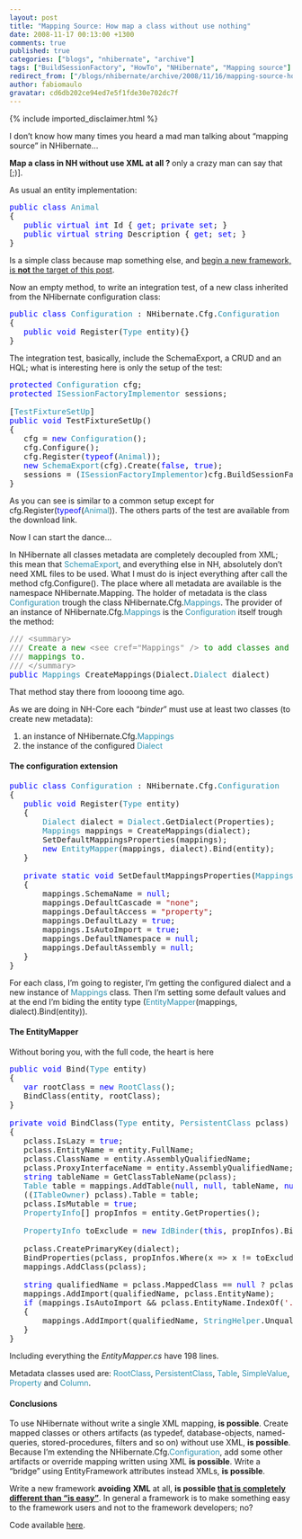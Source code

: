 ```yaml
---
layout: post
title: "Mapping Source: How map a class without use nothing"
date: 2008-11-17 00:13:00 +1300
comments: true
published: true
categories: ["blogs", "nhibernate", "archive"]
tags: ["BuildSessionFactory", "HowTo", "NHibernate", "Mapping source"]
redirect_from: ["/blogs/nhibernate/archive/2008/11/16/mapping-source-how-map-a-class-without-use-nothing.aspx"]
author: fabiomaulo
gravatar: cd6db202ce94ed7e5f1fde30e702dc7f
---
```

{% include imported_disclaimer.html %}
<p>I don&rsquo;t know how many times you heard a mad man talking about &ldquo;mapping source&rdquo; in NHibernate&hellip;</p>
<p><strong>Map a class in NH without use XML at all ? </strong>only a crazy man can say that [;)].</p>
<p>As usual an entity implementation:</p>
<pre class="code"><span style="color: blue">public class </span><span style="color: #2b91af">Animal<br /></span>{<br />   <span style="color: blue">public virtual int </span>Id { <span style="color: blue">get</span>; <span style="color: blue">private set</span>; }<br />   <span style="color: blue">public virtual string </span>Description { <span style="color: blue">get</span>; <span style="color: blue">set</span>; }<br />}</pre>
<p>Is a simple class because map something else, and <span style="text-decoration: underline;">begin a new framework, is <strong>not</strong> the target of this post</span>.</p>
<p>Now an empty method, to write an integration test, of a new class inherited from the NHibernate configuration class:</p>
<pre class="code"><span style="color: blue">public class </span><span style="color: #2b91af">Configuration </span>: NHibernate.Cfg.<span style="color: #2b91af">Configuration<br /></span>{<br />   <span style="color: blue">public void </span>Register(<span style="color: #2b91af">Type </span>entity){}<br />}</pre>
<p>The integration test, basically, include the SchemaExport, a CRUD and an HQL; what is interesting here is only the setup of the test:</p>
<pre class="code"><span style="color: blue">protected </span><span style="color: #2b91af">Configuration </span>cfg;<br /><span style="color: blue">protected </span><span style="color: #2b91af">ISessionFactoryImplementor </span>sessions;<br /><br />[<span style="color: #2b91af">TestFixtureSetUp</span>]<br /><span style="color: blue">public void </span>TestFixtureSetUp()<br />{<br />   cfg = <span style="color: blue">new </span><span style="color: #2b91af">Configuration</span>();<br />   cfg.Configure();<br />   cfg.Register(<span style="color: blue">typeof</span>(<span style="color: #2b91af">Animal</span>));<br />   <span style="color: blue">new </span><span style="color: #2b91af">SchemaExport</span>(cfg).Create(<span style="color: blue">false</span>, <span style="color: blue">true</span>);<br />   sessions = (<span style="color: #2b91af">ISessionFactoryImplementor</span>)cfg.BuildSessionFactory();<br />}</pre>
<p>
<a href="http://11011.net/software/vspaste"></a></p>
<p>As you can see is similar to a common setup except for cfg.Register(<span style="color: blue">typeof</span>(<span style="color: #2b91af">Animal</span>)). The others parts of the test are available from the download link.</p>
<p>Now I can start the dance&hellip;</p>
<p>In NHibernate all classes metadata are completely decoupled from XML; this mean that <span style="color: #2b91af">SchemaExport</span>, and everything else in NH, absolutely don&rsquo;t need XML files to be used. What I must do is inject everything after call the method cfg.Configure(). The place where all metadata are available is the namespace NHibernate.Mapping. The holder of metadata is the class <span style="color: #2b91af">Configuration</span> trough the class NHibernate.Cfg.<span style="color: #2b91af">Mappings</span>. The provider of an instance of NHibernate.Cfg.<span style="color: #2b91af">Mappings</span> is the <span style="color: #2b91af">Configuration</span> itself trough the method:</p>
<pre class="code"><span style="color: gray">/// &lt;summary&gt;<br />/// </span><span style="color: green">Create a new </span><span style="color: gray">&lt;see cref="Mappings" /&gt; </span><span style="color: green">to add classes and collection<br /></span><span style="color: gray">/// </span><span style="color: green">mappings to.<br /></span><span style="color: gray">/// &lt;/summary&gt;<br /></span><span style="color: blue">public </span><span style="color: #2b91af">Mappings </span>CreateMappings(Dialect.<span style="color: #2b91af">Dialect </span>dialect)</pre>
<p>
<a href="http://11011.net/software/vspaste"></a></p>
<p>That method stay there from loooong time ago.</p>
<p>As we are doing in NH-Core each &ldquo;<em>binder</em>&rdquo; must use at least two classes (to create new metadata):</p>
<ol>
<li>an instance of NHibernate.Cfg.<span style="color: #2b91af">Mappings</span> </li>
<li>the instance of the configured <span style="color: #2b91af">Dialect</span> </li>
</ol>
<h4>The configuration extension</h4>
<pre class="code"><span style="color: blue">public class </span><span style="color: #2b91af">Configuration </span>: NHibernate.Cfg.<span style="color: #2b91af">Configuration<br /></span>{<br />   <span style="color: blue">public void </span>Register(<span style="color: #2b91af">Type </span>entity)<br />   {<br />       <span style="color: #2b91af">Dialect </span>dialect = <span style="color: #2b91af">Dialect</span>.GetDialect(Properties);<br />       <span style="color: #2b91af">Mappings </span>mappings = CreateMappings(dialect);<br />       SetDefaultMappingsProperties(mappings);<br />       <span style="color: blue">new </span><span style="color: #2b91af">EntityMapper</span>(mappings, dialect).Bind(entity);<br />   }<br /><br />   <span style="color: blue">private static void </span>SetDefaultMappingsProperties(<span style="color: #2b91af">Mappings </span>mappings)<br />   {<br />       mappings.SchemaName = <span style="color: blue">null</span>;<br />       mappings.DefaultCascade = <span style="color: #a31515">"none"</span>;<br />       mappings.DefaultAccess = <span style="color: #a31515">"property"</span>;<br />       mappings.DefaultLazy = <span style="color: blue">true</span>;<br />       mappings.IsAutoImport = <span style="color: blue">true</span>;<br />       mappings.DefaultNamespace = <span style="color: blue">null</span>;<br />       mappings.DefaultAssembly = <span style="color: blue">null</span>;<br />   }<br />}</pre>
<p>For each class, I&rsquo;m going to register, I&rsquo;m getting the configured dialect and a new instance of <span style="color: #2b91af">Mappings</span> class. Then I&rsquo;m setting some default values and at the end I&rsquo;m biding the entity type (<span style="color: #2b91af">EntityMapper</span>(mappings, dialect).Bind(entity)).</p>
<h4>The EntityMapper</h4>
<p>Without boring you, with the full code, the heart is here</p>
<pre class="code"><span style="color: blue">public void </span>Bind(<span style="color: #2b91af">Type </span>entity)<br />{<br />   <span style="color: blue">var </span>rootClass = <span style="color: blue">new </span><span style="color: #2b91af">RootClass</span>();<br />   BindClass(entity, rootClass);<br />}<br /><br /><span style="color: blue">private void </span>BindClass(<span style="color: #2b91af">Type </span>entity, <span style="color: #2b91af">PersistentClass </span>pclass)<br />{<br />   pclass.IsLazy = <span style="color: blue">true</span>;<br />   pclass.EntityName = entity.FullName;<br />   pclass.ClassName = entity.AssemblyQualifiedName;<br />   pclass.ProxyInterfaceName = entity.AssemblyQualifiedName;<br />   <span style="color: blue">string </span>tableName = GetClassTableName(pclass);<br />   <span style="color: #2b91af">Table </span>table = mappings.AddTable(<span style="color: blue">null</span>, <span style="color: blue">null</span>, tableName, <span style="color: blue">null</span>, pclass.IsAbstract.GetValueOrDefault());<br />   ((<span style="color: #2b91af">ITableOwner</span>) pclass).Table = table;<br />   pclass.IsMutable = <span style="color: blue">true</span>;<br />   <span style="color: #2b91af">PropertyInfo</span>[] propInfos = entity.GetProperties();<br /><br />   <span style="color: #2b91af">PropertyInfo </span>toExclude = <span style="color: blue">new </span><span style="color: #2b91af">IdBinder</span>(<span style="color: blue">this</span>, propInfos).Bind(pclass, table);<br /><br />   pclass.CreatePrimaryKey(dialect);<br />   BindProperties(pclass, propInfos.Where(x =&gt; x != toExclude));<br />   mappings.AddClass(pclass);<br /><br />   <span style="color: blue">string </span>qualifiedName = pclass.MappedClass == <span style="color: blue">null </span>? pclass.EntityName : pclass.MappedClass.AssemblyQualifiedName;<br />   mappings.AddImport(qualifiedName, pclass.EntityName);<br />   <span style="color: blue">if </span>(mappings.IsAutoImport &amp;&amp; pclass.EntityName.IndexOf(<span style="color: #a31515">'.'</span>) &gt; 0)<br />   {<br />       mappings.AddImport(qualifiedName, <span style="color: #2b91af">StringHelper</span>.Unqualify(pclass.EntityName));<br />   }<br />}</pre>
<p>Including everything the <em>EntityMapper.cs</em> have 198 lines.</p>
<p>Metadata classes used are: <span style="color: #2b91af">RootClass</span>, <span style="color: #2b91af">PersistentClass</span>, <span style="color: #2b91af">Table</span>, <span style="color: #2b91af">SimpleValue</span>, <span style="color: #2b91af">Property</span> and <span style="color: #2b91af">Column</span>.</p>
<h4>Conclusions</h4>
<p>To use NHibernate without write a single XML mapping, <strong>is possible</strong>. Create mapped classes or others artifacts (as typedef, database-objects, named-queries, stored-procedures, filters and so on) without use XML, <strong>is possible</strong>. Because I&rsquo;m extending the NHibernate.Cfg.<span style="color: #2b91af">Configuration</span>, add some other artifacts or override mapping written using XML <strong>is possible</strong>. Write a &ldquo;bridge&rdquo; using EntityFramework attributes instead XMLs, <strong>is possible</strong>.</p>
<p>Write a new framework <strong>avoiding</strong> <strong>XML</strong> at all, <strong>is possible <span style="text-decoration: underline;">that is completely different than &ldquo;is easy&rdquo;</span></strong>. In general a framework is to make something easy to the framework users and not to the framework developers; no?</p>
<p>Code available <a href="http://code.google.com/p/unhaddins/source/browse/#svn/HunabKu/src/MappingSource/MappingSource">here</a>.</p>
